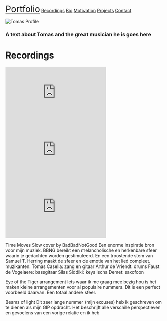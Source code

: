 <!-- ![](https://user-images.githubusercontent.com/38376671/38975032-88cf5a5a-43ac-11e8-8798-7dfd50819762.jpg) -->

<p class="menu" align="left">
  <a href="#Projects" style="font-size: 2em;">Portfolio</a>
  <a href="#Recordings">                Recordings</a>
  <a href="#Bio" >  Bio</a>
  <a href="#Motivation">  Motivation</a>
  <a href="#Projects">  Projects</a>
  <a href="#Contact">  Contact</a>
</p>
<p>
  <img src="https://user-images.githubusercontent.com/38376671/39085928-94c0995c-458a-11e8-9edc-b0f30b5f7ff2.png" alt="Tomas Profile">
</p>

### A text about Tomas and the great musician he is goes here

# Recordings

<p float="center">
  <iframe width="320" height="181" src="https://www.youtube.com/embed/G-Fgh1zsIJg?rel=0" frameborder="0" allow="autoplay; encrypted-media" allowfullscreen></iframe>
  <iframe width="320" height="181" src="https://www.youtube.com/embed/G-Fgh1zsIJg?rel=0" frameborder="0" allow="autoplay; encrypted-media" allowfullscreen></iframe>
  <iframe width="320" height="181" src="https://www.youtube.com/embed/G-Fgh1zsIJg?rel=0" frameborder="0" allow="autoplay; encrypted-media" allowfullscreen></iframe>
 </p>
 

Time Moves Slow cover by BadBadNotGood
Een enorme inspiratie bron voor mijn muziek. BBNG bereikt een melancholische en herkenbare sfeer waarin je gedachten worden gestimuleerd. En een troostende stem van Samuel T. Herring maakt de sfeer en de emotie van het lied compleet.
muzikanten: Tomas Casella:          zang en gitaar
            Arthur de Vriendt:      drums
            Faust de Vogelaere:     bassgitaar
            Silas Siddiki:          keys
            Ischa Demet:            saxofoon


Eye of the Tiger arrangement
Iets waar ik me graag mee bezig hou is het maken kleine arrangementen voor al populaire nummers. Dit is een perfect voorbeeld daarvan. Een totaal andere sfeer.

Beams of light
Dit zeer lange nummer (mijn excuses) heb ik geschreven om te dienen als mijn GIP opdracht. Het beschrijft alle verschille perspectieven en gevoelens van een vorige relatie en ik heb 

